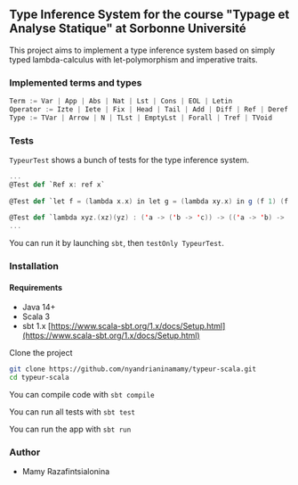 ## Type Inference System for the course "Typage et Analyse Statique" at Sorbonne Université

This project aims to implement a type inference system based on simply typed lambda-calculus with let-polymorphism and imperative traits.

### Implemented terms and types

```scala
Term := Var | App | Abs | Nat | Lst | Cons | EOL | Letin
Operator := Izte | Iete | Fix | Head | Tail | Add | Diff | Ref | Deref | Assign | Void
Type := TVar | Arrow | N | TLst | EmptyLst | Forall | Tref | TVoid
```

### Tests
`TypeurTest` shows a bunch of tests for the type inference system.

```scala
...
@Test def `Ref x: ref x`
  
@Test def `let f = (lambda x.x) in let g = (lambda xy.x) in g (f 1) (f t): N`
  
@Test def `lambda xyz.(xz)(yz) : ('a -> ('b -> 'c)) -> (('a -> 'b) -> ('a -> 'c))`
...
```

You can run it by launching `sbt`, then `testOnly TypeurTest`.

### Installation
#### Requirements
* Java 14+  
* Scala 3  
* sbt 1.x [https://www.scala-sbt.org/1.x/docs/Setup.html](https://www.scala-sbt.org/1.x/docs/Setup.html)

Clone the project 
```bash
git clone https://github.com/nyandrianinamamy/typeur-scala.git
cd typeur-scala
```

You can compile code with `sbt compile`

You can run all tests with `sbt test`

You can run the app with `sbt run`

### Author

* Mamy Razafintsialonina
